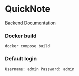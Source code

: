 # QuickNote

<a href="https://github.com/Krystofox/WebProjekt_QuickNote/tree/main/backend/README.md"> Backend Documentation </a>



### Docker build
``
docker compose build
``

### Default login
``
Username: admin
Password: admin
``
